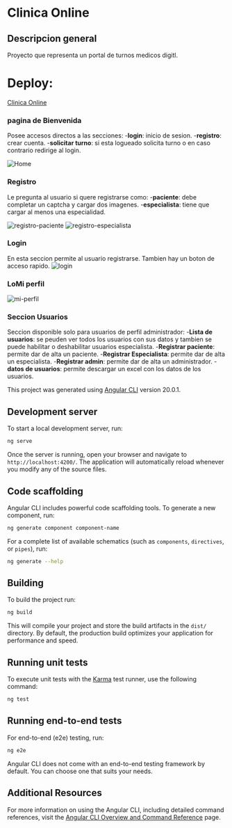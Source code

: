 # Clinica Online

## Descripcion general 
Proyecto que representa un portal de turnos medicos digitl.
# Deploy: 

[Clinica Online](https://fernando-malinowski-clinica-online-2025-fmalinowskis-projects.vercel.app/home
)

### pagina de Bienvenida
Posee accesos directos a las secciones:
-**login**: inicio de sesion.
-**registro**: crear cuenta.
-**solicitar turno**: si esta logueado solicita turno o en caso contrario redirige al login.

![Home](./public/readme/home.png)

### Registro
Le pregunta al usuario si quere registrarse como:
-**paciente**: debe completar un captcha y cargar dos imagenes.
-**especialista**: tiene que cargar al menos una especialidad.

![registro-paciente](./public/readme/registro-pac.png)
![registro-especialista](./public/readme/registro-esp.png)

### Login
En esta seccion permite al usuario registrarse. Tambien hay un boton de acceso rapido.
![login](./public/readme/login.png)

### LoMi perfil
![mi-perfil](./public/readme/login.png)



### Seccion Usuarios
Seccion disponible solo para usuarios de perfil administrador: 
-**Lista de usuarios**: se peuden ver todos los usuarios con sus datos y tambien se puede habilitar o deshabilitar usuarios especialista.
-**Registrar paciente**: permite dar de alta un paciente.
-**Registrar Especialista**: permite dar de alta un especialista.
-**Registrar admin**: permite dar de alta un administrador.
-**datos de usuarios**: permite descargar un excel con los datos de los usuarios.


This project was generated using [Angular CLI](https://github.com/angular/angular-cli) version 20.0.1.

## Development server

To start a local development server, run:

```bash
ng serve
```

Once the server is running, open your browser and navigate to `http://localhost:4200/`. The application will automatically reload whenever you modify any of the source files.

## Code scaffolding

Angular CLI includes powerful code scaffolding tools. To generate a new component, run:

```bash
ng generate component component-name
```

For a complete list of available schematics (such as `components`, `directives`, or `pipes`), run:

```bash
ng generate --help
```

## Building

To build the project run:

```bash
ng build
```

This will compile your project and store the build artifacts in the `dist/` directory. By default, the production build optimizes your application for performance and speed.

## Running unit tests

To execute unit tests with the [Karma](https://karma-runner.github.io) test runner, use the following command:

```bash
ng test
```

## Running end-to-end tests

For end-to-end (e2e) testing, run:

```bash
ng e2e
```

Angular CLI does not come with an end-to-end testing framework by default. You can choose one that suits your needs.

## Additional Resources

For more information on using the Angular CLI, including detailed command references, visit the [Angular CLI Overview and Command Reference](https://angular.dev/tools/cli) page.
